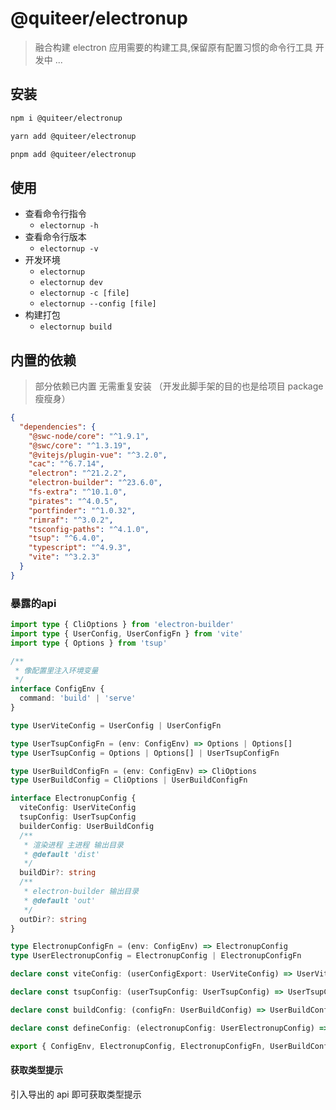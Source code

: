 # @quiteer/electronup


> 融合构建 electron 应用需要的构建工具,保留原有配置习惯的命令行工具 
> 开发中 ...


## 安装

```bash
npm i @quiteer/electronup
```
```bash
yarn add @quiteer/electronup
```
```bash
pnpm add @quiteer/electronup
```


## 使用

- 查看命令行指令
  - `electornup -h`
- 查看命令行版本
  - `electornup -v`
- 开发环境
  - `electornup`
  - `electornup dev`
  - `electornup -c [file]`
  - `electornup --config [file]`
- 构建打包
  - `electornup build`

## 内置的依赖
> 部分依赖已内置 无需重复安装 （开发此脚手架的目的也是给项目 package 瘦瘦身）

```json
{
  "dependencies": {
    "@swc-node/core": "^1.9.1",
    "@swc/core": "^1.3.19",
    "@vitejs/plugin-vue": "^3.2.0",
    "cac": "^6.7.14",
    "electron": "^21.2.2",
    "electron-builder": "^23.6.0",
    "fs-extra": "^10.1.0",
    "pirates": "^4.0.5",
    "portfinder": "^1.0.32",
    "rimraf": "^3.0.2",
    "tsconfig-paths": "^4.1.0",
    "tsup": "^6.4.0",
    "typescript": "^4.9.3",
    "vite": "^3.2.3"
  }
}
```

### 暴露的api

```ts
import type { CliOptions } from 'electron-builder'
import type { UserConfig, UserConfigFn } from 'vite'
import type { Options } from 'tsup'

/**
 * 像配置里注入环境变量
 */
interface ConfigEnv {
  command: 'build' | 'serve'
}

type UserViteConfig = UserConfig | UserConfigFn

type UserTsupConfigFn = (env: ConfigEnv) => Options | Options[]
type UserTsupConfig = Options | Options[] | UserTsupConfigFn

type UserBuildConfigFn = (env: ConfigEnv) => CliOptions
type UserBuildConfig = CliOptions | UserBuildConfigFn

interface ElectronupConfig {
  viteConfig: UserViteConfig
  tsupConfig: UserTsupConfig
  builderConfig: UserBuildConfig
  /**
   * 渲染进程 主进程 输出目录
   * @default 'dist'
   */
  buildDir?: string
  /**
   * electron-builder 输出目录
   * @default 'out'
   */
  outDir?: string
}

type ElectronupConfigFn = (env: ConfigEnv) => ElectronupConfig
type UserElectronupConfig = ElectronupConfig | ElectronupConfigFn

declare const viteConfig: (userConfigExport: UserViteConfig) => UserViteConfig

declare const tsupConfig: (userTsupConfig: UserTsupConfig) => UserTsupConfig

declare const buildConfig: (configFn: UserBuildConfig) => UserBuildConfig

declare const defineConfig: (electronupConfig: UserElectronupConfig) => UserElectronupConfig

export { ConfigEnv, ElectronupConfig, ElectronupConfigFn, UserBuildConfig, UserBuildConfigFn, UserElectronupConfig, UserTsupConfig, UserTsupConfigFn, UserViteConfig, buildConfig, defineConfig, tsupConfig, viteConfig }
```

#### 获取类型提示

引入导出的 api 即可获取类型提示
